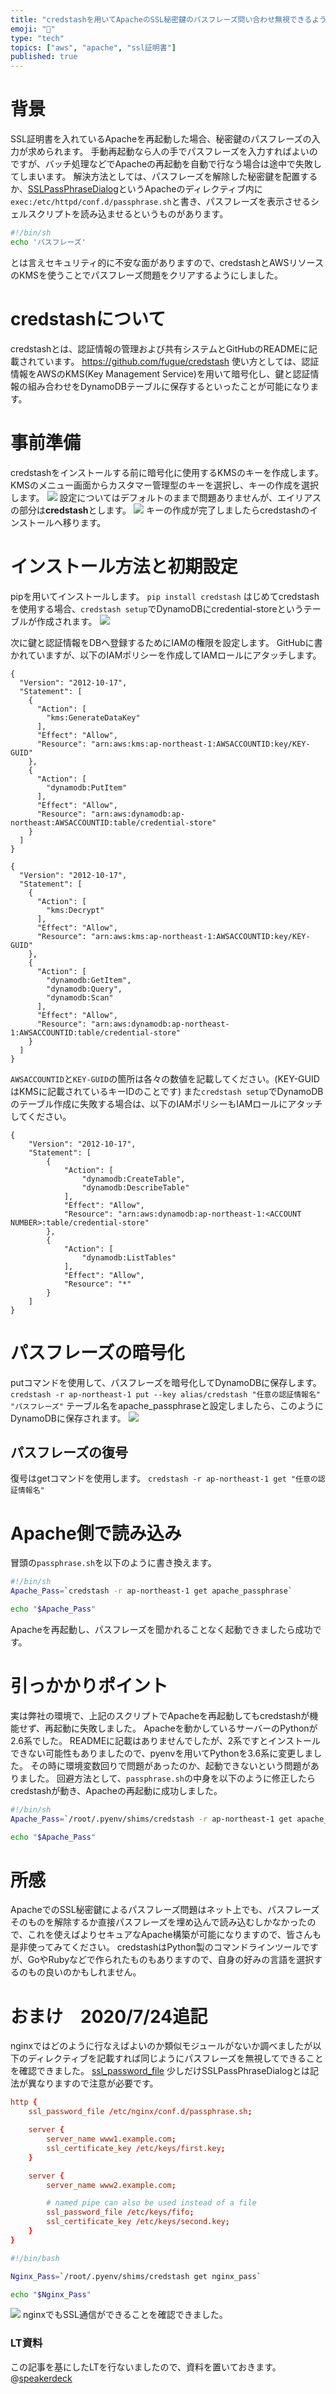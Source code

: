 ```yaml
---
title: "credstashを用いてApacheのSSL秘密鍵のパスフレーズ問い合わせ無視できるようにしてみた"
emoji: "🐁"
type: "tech"
topics: ["aws", "apache", "ssl証明書"]
published: true
---
```


# 背景
SSL証明書を入れているApacheを再起動した場合、秘密鍵のパスフレーズの入力が求められます。
手動再起動なら人の手でパスフレーズを入力すればよいのですが、バッチ処理などでApacheの再起動を自動で行なう場合は途中で失敗してしまいます。
解決方法としては、パスフレーズを解除した秘密鍵を配置するか、[SSLPassPhraseDialog](https://httpd.apache.org/docs/current/mod/mod_ssl.html#sslpassphrasedialog)というApacheのディレクティブ内に`exec:/etc/httpd/conf.d/passphrase.sh`と書き、パスフレーズを表示させるシェルスクリプトを読み込ませるというものがあります。

```bash:passphrase.sh
#!/bin/sh
echo 'パスフレーズ'
```

とは言えセキュリティ的に不安な面がありますので、credstashとAWSリソースのKMSを使うことでパスフレーズ問題をクリアするようにしました。

# credstashについて
credstashとは、認証情報の管理および共有システムとGitHubのREADMEに記載されています。
https://github.com/fugue/credstash
使い方としては、認証情報をAWSのKMS(Key Management Service)を用いて暗号化し、鍵と認証情報の組み合わせをDynamoDBテーブルに保存するといったことが可能になります。

# 事前準備
credstashをインストールする前に暗号化に使用するKMSのキーを作成します。
KMSのメニュー画面からカスタマー管理型のキーを選択し、キーの作成を選択します。
![](/images/credstash-apache-restart/image1.png)
設定についてはデフォルトのままで問題ありませんが、エイリアスの部分は**credstash**とします。
![](/images/credstash-apache-restart/image2.png)
キーの作成が完了しましたらcredstashのインストールへ移ります。

# インストール方法と初期設定
pipを用いてインストールします。
`pip install credstash`
はじめてcredstashを使用する場合、`credstash setup`でDynamoDBにcredential-storeというテーブルが作成されます。
![](/images/credstash-apache-restart/image3.png)

次に鍵と認証情報をDBへ登録するためにIAMの権限を設定します。
GitHubに書かれていますが、以下のIAMポリシーを作成してIAMロールにアタッチします。

```json:secret-writer
{
  "Version": "2012-10-17",
  "Statement": [
    {
      "Action": [
        "kms:GenerateDataKey"
      ],
      "Effect": "Allow",
      "Resource": "arn:aws:kms:ap-northeast-1:AWSACCOUNTID:key/KEY-GUID"
    },
    {
      "Action": [
        "dynamodb:PutItem"
      ],
      "Effect": "Allow",
      "Resource": "arn:aws:dynamodb:ap-northeast:AWSACCOUNTID:table/credential-store"
    }
  ]
}
```

```json:secret-reader
{
  "Version": "2012-10-17",
  "Statement": [
    {
      "Action": [
        "kms:Decrypt"
      ],
      "Effect": "Allow",
      "Resource": "arn:aws:kms:ap-northeast-1:AWSACCOUNTID:key/KEY-GUID"
    },
    {
      "Action": [
        "dynamodb:GetItem",
        "dynamodb:Query",
        "dynamodb:Scan"
      ],
      "Effect": "Allow",
      "Resource": "arn:aws:dynamodb:ap-northeast-1:AWSACCOUNTID:table/credential-store"
    }
  ]
}
```

`AWSACCOUNTID`と`KEY-GUID`の箇所は各々の数値を記載してください。(KEY-GUIDはKMSに記載されているキーIDのことです)
また`credstash setup`でDynamoDBのテーブル作成に失敗する場合は、以下のIAMポリシーもIAMロールにアタッチしてください。

```json:Setup
{
    "Version": "2012-10-17",
    "Statement": [
        {
            "Action": [
                "dynamodb:CreateTable",
                "dynamodb:DescribeTable"
            ],
            "Effect": "Allow",
            "Resource": "arn:aws:dynamodb:ap-northeast-1:<ACCOUNT NUMBER>:table/credential-store"
        },
        {
            "Action": [
                "dynamodb:ListTables"
            ],
            "Effect": "Allow",
            "Resource": "*"
        }
    ]
}
```

# パスフレーズの暗号化
putコマンドを使用して、パスフレーズを暗号化してDynamoDBに保存します。
`credstash -r ap-northeast-1 put --key alias/credstash "任意の認証情報名" "パスフレーズ"`
テーブル名をapache_passphraseと設定しましたら、このようにDynamoDBに保存されます。
![](/images/credstash-apache-restart/image4.png)

## パスフレーズの復号
復号はgetコマンドを使用します。
`credstash -r ap-northeast-1 get "任意の認証情報名"`
# Apache側で読み込み
冒頭の`passphrase.sh`を以下のように書き換えます。

```bash:passphrase.sh
#!/bin/sh
Apache_Pass=`credstash -r ap-northeast-1 get apache_passphrase`

echo "$Apache_Pass"
```

Apacheを再起動し、パスフレーズを聞かれることなく起動できましたら成功です。

# 引っかかりポイント
実は弊社の環境で、上記のスクリプトでApacheを再起動してもcredstashが機能せず、再起動に失敗しました。
Apacheを動かしているサーバーのPythonが2.6系でした。
READMEに記載はありませんでしたが、2系ですとインストールできない可能性もありましたので、pyenvを用いてPythonを3.6系に変更しました。
その時に環境変数回りで問題があったのか、起動できないという問題がありました。
回避方法として、`passphrase.sh`の中身を以下のように修正したらcredstashが動き、Apacheの再起動に成功しました。

```bash:passphrase.sh
#!/bin/sh
Apache_Pass=`/root/.pyenv/shims/credstash -r ap-northeast-1 get apache_passphrase`

echo "$Apache_Pass"
```
# 所感
ApacheでのSSL秘密鍵によるパスフレーズ問題はネット上でも、パスフレーズそのものを解除するか直接パスフレーズを埋め込んで読み込むしかなかったので、これを使えばよりセキュアなApache構築が可能になりますので、皆さんも是非使ってみてください。
credstashはPython製のコマンドラインツールですが、GoやRubyなどで作られたものもありますので、自身の好みの言語を選択するのもの良いのかもしれません。
# おまけ　2020/7/24追記
nginxではどのように行なえばよいのか類似モジュールがないか調べましたが以下のディレクティブを記載すれば同じようにパスフレーズを無視してできることを確認できました。
[ssl_password_file](http://nginx.org/en/docs/http/ngx_http_ssl_module.html#ssl_password_file)
少しだけSSLPassPhraseDialogとは記法が異なりますので注意が必要です。

```nginx:nginx.conf
http {
    ssl_password_file /etc/nginx/conf.d/passphrase.sh;

    server {
        server_name www1.example.com;
        ssl_certificate_key /etc/keys/first.key;
    }

    server {
        server_name www2.example.com;

        # named pipe can also be used instead of a file
        ssl_password_file /etc/keys/fifo;
        ssl_certificate_key /etc/keys/second.key;
    }
}
```

```bash:passphrase.sh
#!/bin/bash

Nginx_Pass=`/root/.pyenv/shims/credstash get nginx_pass`

echo "$Nginx_Pass"
```

![](/images/credstash-apache-restart/image5.png)
nginxでもSSL通信ができることを確認できました。

### LT資料
この記事を基にしたLTを行ないましたので、資料を置いておきます。
@[speakerdeck](abace6aafdf244d18318995bdd2fbc12)